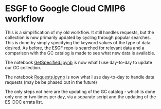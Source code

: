 # ESGF to Google Cloud CMIP6 workflow

This is a simplification of my old workflow.  It still handles requests, but the collection is now primarily updated by cycling through popular searches.  This is done by simply specifying the keyword values of the type of data desired. 
As before, the ESGF repo is searched for relevant data and a comparison with the GC catalog is made to see what new data is available.

The notebook
[GetSpecified.ipynb](https://github.com/naomi-henderson/cmip6collect2/blob/main/GetSpecified.ipynb) is now what I use day-to-day to update our GC collection.

The notebook
[Requests.ipynb](https://github.com/naomi-henderson/cmip6collect2/blob/main/Requests.ipynb) is now what I use day-to-day to handle data requests (may be be phased out in the future)

The only steps not here are the updating of the GC catalog - which is done only one or two times per day, via
a separate script and the updating of the ES-DOC errata list.
